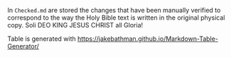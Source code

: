 In `Checked.md` are stored the changes that have been manually verified to correspond to the way the Holy Bible text is written in the original physical copy. Soli DEO KING JESUS CHRIST all Gloria!

Table is generated with https://jakebathman.github.io/Markdown-Table-Generator/